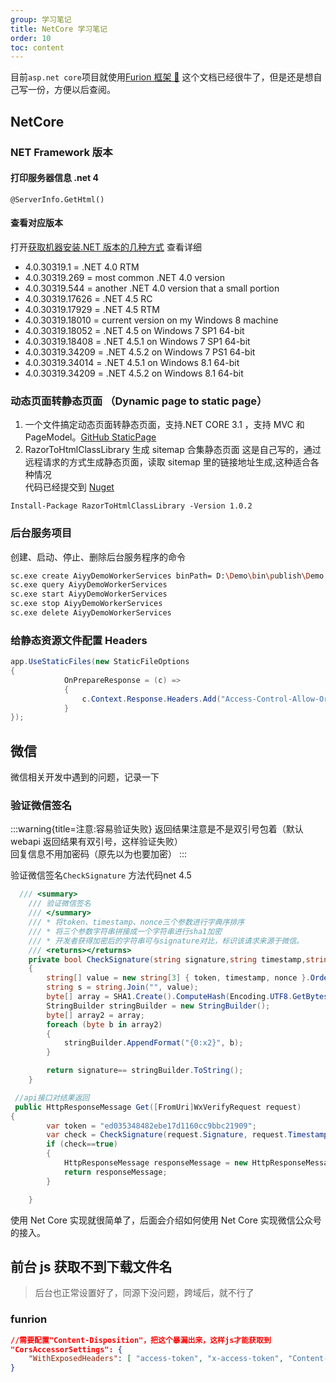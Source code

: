 ```yaml
---
group: 学习笔记
title: NetCore 学习笔记
order: 10
toc: content
---
```


目前`asp.net core`项目就使用[Furion 框架 🚀](http://furion.baiqian.ltd/) 这个文档已经很牛了，但是还是想自己写一份，方便以后查阅。

## NetCore

### NET Framework 版本

#### 打印服务器信息 <Badge>.net 4</Badge>

```cshtml
@ServerInfo.GetHtml()
```

#### 查看对应版本

打开[获取机器安装.NET 版本的几种方式](https://www.cnblogs.com/gaochundong/p/how_to_determine_which_net_framework_versions_are_installed.html) 查看详细

- 4.0.30319.1 = .NET 4.0 RTM
- 4.0.30319.269 = most common .NET 4.0 version
- 4.0.30319.544 = another .NET 4.0 version that a small portion
- 4.0.30319.17626 = .NET 4.5 RC
- 4.0.30319.17929 = .NET 4.5 RTM
- 4.0.30319.18010 = current version on my Windows 8 machine
- 4.0.30319.18052 = .NET 4.5 on Windows 7 SP1 64-bit
- 4.0.30319.18408 = .NET 4.5.1 on Windows 7 SP1 64-bit
- 4.0.30319.34209 = .NET 4.5.2 on Windows 7 PS1 64-bit
- 4.0.30319.34014 = .NET 4.5.1 on Windows 8.1 64-bit
- 4.0.30319.34209 = .NET 4.5.2 on Windows 8.1 64-bit

### 动态页面转静态页面 （Dynamic page to static page）

1. 一个文件搞定动态页面转静态页面，支持.NET CORE 3.1 ，支持 MVC 和 PageModel。[GitHub StaticPage](https://github.com/toolgood/StaticPage)
2. RazorToHtmlClassLibrary 生成 sitemap 合集静态页面
   这是自己写的，通过远程请求的方式生成静态页面，读取 sitemap 里的链接地址生成,这种适合各种情况 \
   代码已经提交到 [Nuget](https://www.nuget.org/packages/RazorToHtmlClassLibrary/)

```nuget
Install-Package RazorToHtmlClassLibrary -Version 1.0.2
```

### 后台服务项目

创建、启动、停止、删除后台服务程序的命令

```bash
sc.exe create AiyyDemoWorkerServices binPath= D:\Demo\bin\publish\Demo.exe
sc.exe query AiyyDemoWorkerServices
sc.exe start AiyyDemoWorkerServices
sc.exe stop AiyyDemoWorkerServices
sc.exe delete AiyyDemoWorkerServices

```

### 给静态资源文件配置 Headers

```csharp
app.UseStaticFiles(new StaticFileOptions
{
			OnPrepareResponse = (c) =>
			{
				c.Context.Response.Headers.Add("Access-Control-Allow-Origin", "*");
			}
});

```

## 微信

微信相关开发中遇到的问题，记录一下

### 验证微信签名

:::warning{title=注意:容易验证失败}
返回结果注意是不是双引号包着（默认 webapi 返回结果有双引号，这样验证失败） \
回复信息不用加密码（原先以为也要加密）
:::

验证微信签名`CheckSignature` 方法代码<Badge>net 4.5</Badge>

```csharp
  /// <summary>
	/// 验证微信签名
	/// </summary>
	/// * 将token、timestamp、nonce三个参数进行字典序排序
	/// * 将三个参数字符串拼接成一个字符串进行sha1加密
	/// * 开发者获得加密后的字符串可与signature对比，标识该请求来源于微信。
	/// <returns></returns>
	private bool CheckSignature(string signature,string timestamp,string nonce,string token)
	{
		string[] value = new string[3] { token, timestamp, nonce }.OrderBy((string z) => z).ToArray();
		string s = string.Join("", value);
		byte[] array = SHA1.Create().ComputeHash(Encoding.UTF8.GetBytes(s));
		StringBuilder stringBuilder = new StringBuilder();
		byte[] array2 = array;
		foreach (byte b in array2)
		{
			stringBuilder.AppendFormat("{0:x2}", b);
		}

		return signature== stringBuilder.ToString();
	}

```

```csharp
 //api接口对结果返回
 public HttpResponseMessage Get([FromUri]WxVerifyRequest request)
{
		var token = "ed035348482ebe17d1160cc9bbc21909";
		var check = CheckSignature(request.Signature, request.Timestamp, request.Nonce, token);
		if (check==true)
		{
			HttpResponseMessage responseMessage = new HttpResponseMessage { Content = new StringContent(request.Echostr, Encoding.GetEncoding("UTF-8"), "text/plain") };
			return responseMessage;
		}

	}

```

使用 Net Core 实现就很简单了，后面会介绍如何使用 Net Core 实现微信公众号的接入。

## 前台 js 获取不到下载文件名

> 后台也正常设置好了，同源下没问题，跨域后，就不行了

### funrion

```json
//需要配置"Content-Disposition"，把这个暴漏出来，这样js才能获取到
"CorsAccessorSettings": {
	"WithExposedHeaders": [ "access-token", "x-access-token", "Content-Disposition" ]
}
```
